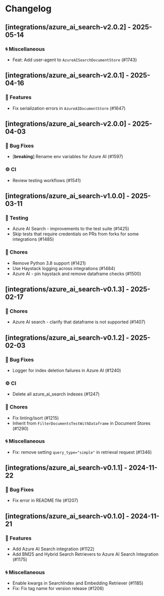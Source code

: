 # Changelog

## [integrations/azure_ai_search-v2.0.2] - 2025-05-14


### 🌀 Miscellaneous

- Feat: Add user-agent to `AzureAISearchDocumentStore` (#1743)

## [integrations/azure_ai_search-v2.0.1] - 2025-04-16

### 🚀 Features

- Fix serialization errors in `AzureAIDocumentStore` (#1647)


## [integrations/azure_ai_search-v2.0.0] - 2025-04-03

### 🐛 Bug Fixes

- [**breaking**] Rename env variables for Azure AI (#1597)


### ⚙️ CI

- Review testing workflows (#1541)

## [integrations/azure_ai_search-v1.0.0] - 2025-03-11


### 🧪 Testing

- Azure AI Search - improvements to the test suite (#1425)
- Skip tests that require credentials on PRs from forks for some integrations (#1485)

### 🧹 Chores

- Remove Python 3.8 support (#1421)
- Use Haystack logging across integrations (#1484)
- Azure AI - pin haystack and remove dataframe checks (#1500)

## [integrations/azure_ai_search-v0.1.3] - 2025-02-17


### 🧹 Chores

- Azure AI search - clarify that dataframe is not supported (#1407)

## [integrations/azure_ai_search-v0.1.2] - 2025-02-03

### 🐛 Bug Fixes

- Logger for index deletion failures in Azure AI (#1240)

### ⚙️ CI

- Delete all azure_ai_search indexes (#1247)

### 🧹 Chores

- Fix linting/isort (#1215)
- Inherit from `FilterDocumentsTestWithDataframe` in Document Stores (#1290)

### 🌀 Miscellaneous

- Fix: remove setting `query_type="simple"` in retrieval request (#1346)

## [integrations/azure_ai_search-v0.1.1] - 2024-11-22

### 🐛 Bug Fixes

- Fix error in README file (#1207)


## [integrations/azure_ai_search-v0.1.0] - 2024-11-21

### 🚀 Features

- Add Azure AI Search integration (#1122)
- Add BM25 and Hybrid Search Retrievers to Azure AI Search Integration (#1175)

### 🌀 Miscellaneous

- Enable kwargs in SearchIndex and Embedding Retriever (#1185)
- Fix: Fix tag name for version release (#1206)

<!-- generated by git-cliff -->
